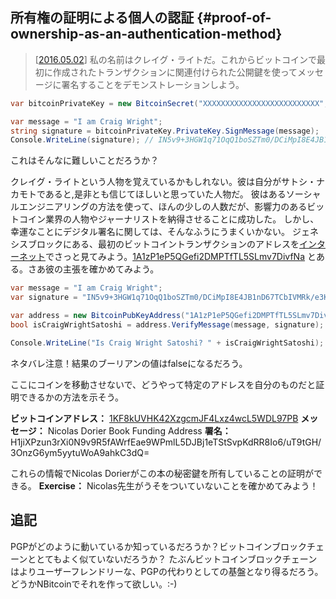 ## 所有権の証明による個人の認証 {#proof-of-ownership-as-an-authentication-method}

> \[[2016.05.02](https://www.youtube.com/watch?v=dZNtbAFnr-0)\] 私の名前はクレイグ・ライトだ。これからビットコインで最初に作成されたトランザクションに関連付けられた公開鍵を使ってメッセージに署名することをデモンストレーションしよう。

```cs
var bitcoinPrivateKey = new BitcoinSecret("XXXXXXXXXXXXXXXXXXXXXXXXXX", Network.Main);

var message = "I am Craig Wright";
string signature = bitcoinPrivateKey.PrivateKey.SignMessage(message);
Console.WriteLine(signature); // IN5v9+3HGW1q71OqQ1boSZTm0/DCiMpI8E4JB1nD67TCbIVMRk/e3KrTT9GvOuu3NGN0w8R2lWOV2cxnBp+Of8c=
```

これはそんなに難しいことだろうか？

クレイグ・ライトという人物を覚えているかもしれない。彼は自分がサトシ・ナカモトであると,是非とも信じてほしいと思っていた人物だ。
彼はあるソーシャルエンジニアリングの方法を使って、ほんの少しの人数だが、影響力のあるビットコイン業界の人物やジャーナリストを納得させることに成功した。
しかし、幸運なことにデジタル署名に関しては、そんなふうにうまくいかない。
ジェネシスブロックにある、最初のビットコイントランザクションのアドレスを[インターネット](https://en.bitcoin.it/wiki/Genesis_block)でさっと見てみよう。[1A1zP1eP5QGefi2DMPTfTL5SLmv7DivfNa](https://blockchain.info/address/1A1zP1eP5QGefi2DMPTfTL5SLmv7DivfNa) とある。さあ彼の主張を確かめてみよう。

```cs
var message = "I am Craig Wright";
var signature = "IN5v9+3HGW1q71OqQ1boSZTm0/DCiMpI8E4JB1nD67TCbIVMRk/e3KrTT9GvOuu3NGN0w8R2lWOV2cxnBp+Of8c=";

var address = new BitcoinPubKeyAddress("1A1zP1eP5QGefi2DMPTfTL5SLmv7DivfNa", Network.Main);
bool isCraigWrightSatoshi = address.VerifyMessage(message, signature);

Console.WriteLine("Is Craig Wright Satoshi? " + isCraigWrightSatoshi);
```

ネタバレ注意！結果のブーリアンの値はfalseになるだろう。

ここにコインを移動させないで、どうやって特定のアドレスを自分のものだと証明できるかの方法を示そう。

**ビットコインアドレス：**
[1KF8kUVHK42XzgcmJF4Lxz4wcL5WDL97PB](https://blockchain.info/address/1KF8kUVHK42XzgcmJF4Lxz4wcL5WDL97PB)
**メッセージ：**
Nicolas Dorier Book Funding Address
**署名：**
H1jiXPzun3rXi0N9v9R5fAWrfEae9WPmlL5DJBj1eTStSvpKdRR8Io6/uT9tGH/3OnzG6ym5yytuWoA9ahkC3dQ=

これらの情報でNicolas Dorierがこの本の秘密鍵を所有していることの証明ができる。
**Exercise：** Nicolas先生がうそをついていないことを確かめてみよう！

## 追記

PGPがどのように動いているか知っているだろうか？ビットコインブロックチェーンととてもよく似ていないだろうか？
たぶんビットコインブロックチェーンはよりユーザーフレンドリーな、PGPの代わりとしての基盤となり得るだろう。
どうかNBitcoinでそれを作って欲しい。:-\)

